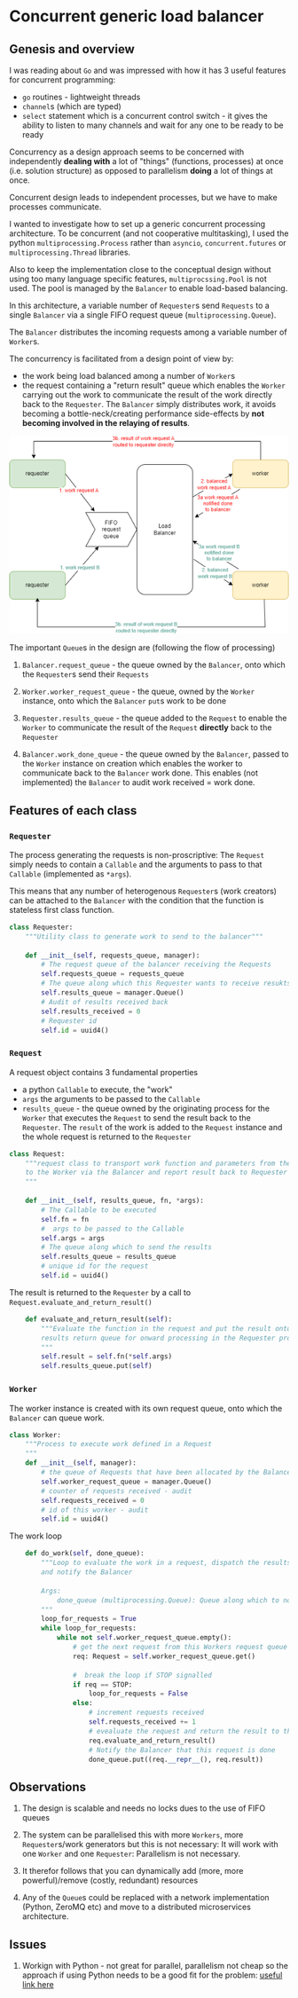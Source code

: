 # Concurrent generic load balancer

## Genesis and overview

I was reading about `Go` and was impressed with how it has 3 useful features for concurrent programming:

- `go` routines - lightweight threads
- `channel`s (which are typed)
- `select` statement which is a concurrent control switch - it gives the ability to listen to many channels and wait for any one to be ready to be ready

Concurrency as a design approach seems to be concerned with independently **dealing with** a lot of "things" (functions, processes) at once (i.e. solution structure) as opposed to parallelism **doing** a lot of things at once.

Concurrent design leads to independent processes, but we have to make processes communicate.

I wanted to investigate how to set up a generic concurrent processing architecture. To be concurrent (and not cooperative multitasking), I used the python `multiprocessing.Process` rather than `asyncio`, `concurrent.futures` or `multiprocessing.Thread` libraries.

Also to keep the implementation close to the conceptual design without using too many language specific features, `multiprocssing.Pool` is not used. The pool is managed by the `Balancer` to enable load-based balancing.

In this architecture, a variable number of `Requester`s send `Requests` to a single `Balancer` via a single FIFO request queue (`multiprocessing.Queue`).

The `Balancer` distributes the incoming requests among a variable number of `Worker`s.

The concurrency is facilitated from a design point of view by:

- the work being load balanced among a number of `Worker`s
- the request containing a "return result" queue which enables the `Worker` carrying out the work to communicate the result of the work directly back to the `Requester`. The `Balancer` simply distributes work, it avoids becoming a bottle-neck/creating performance side-effects by **not becoming involved in the relaying of results**.

![archotecture](py_load_balancer.png)

The important `Queue`s in the design are (following the flow of processing)

1. `Balancer.request_queue` - the queue owned by the `Balancer`, onto which the `Requester`s send their `Requests`

2. `Worker.worker_request_queue` - the queue, owned by the `Worker` instance, onto which the `Balancer` `put`s work to be done

3. `Requester.results_queue` - the queue added to the `Request` to enable the `Worker` to communicate the result of the `Request` **directly** back to the `Requester`
4. `Balancer.work_done_queue` - the queue owned by the `Balancer`, passed to the `Worker` instance on creation which enables the worker to communicate back to the `Balancer` work done. This enables (not implemented) the `Balancer` to audit work received = work done.

## Features of each class

### `Requester`

The process generating the requests is non-proscriptive: The `Request` simply needs to contain a `Callable` and the arguments to pass to that `Callable` (implemented as `*args`).

This means that any number of heterogenous `Requester`s (work creators) can be attached to the `Balancer` with the condition that the function is stateless first class function.

```python
class Requester:
    """Utility class to generate work to send to the balancer"""

    def __init__(self, requests_queue, manager):
        # The request queue of the balancer receiving the Requests
        self.requests_queue = requests_queue
        # The queue along which this Requester wants to receive resukts of work direct from the Worker
        self.results_queue = manager.Queue()
        # Audit of results received back
        self.results_received = 0
        # Requester id
        self.id = uuid4()

```

### `Request`

A request object contains 3 fundamental properties

- a python `Callable` to execute, the "work"
- `args` the arguments to be passed to the `Callable`
- `results_queue` - the queue owned by the originating process for the `Worker` that executes the `Request` to send the result back to the `Requester`. The `result` of the work is added to the `Request` instance and the whole request is returned to the `Requester`

```python
class Request:
    """request class to transport work function and parameters from the requester
    to the Worker via the Balancer and report result back to Requester
    """

    def __init__(self, results_queue, fn, *args):
        # The Callable to be executed
        self.fn = fn
        #  args to be passed to the Callable
        self.args = args
        # The queue along which to send the results
        self.results_queue = results_queue
        # unique id for the request
        self.id = uuid4()
```

The result is returned to the `Requester` by a call to `Request.evaluate_and_return_result()`

```python
    def evaluate_and_return_result(self):
        """Evaluate the function in the request and put the result onto the requesters
        results return queue for onward processing in the Requester process
        """
        self.result = self.fn(*self.args)
        self.results_queue.put(self)
```

### `Worker`

The worker instance is created with its own request queue, onto which the `Balancer` can queue work.

```python
class Worker:
    """Process to execute work defined in a Request
    """
    def __init__(self, manager):
        # the queue of Requests that have been allocated by the Balancer to this Worker
        self.worker_request_queue = manager.Queue()
        # counter of requests received - audit
        self.requests_received = 0
        # id of this worker - audit
        self.id = uuid4()
```

The work loop

```python
    def do_work(self, done_queue):
        """Loop to evaluate the work in a request, dispatch the results to the Requester
        and notify the Balancer

        Args:
            done_queue (multiprocessing.Queue): Queue along which to notify the Balancer that a request is done
        """
        loop_for_requests = True
        while loop_for_requests:
            while not self.worker_request_queue.empty():
                # get the next request from this Workers request queue
                req: Request = self.worker_request_queue.get()

                #  break the loop if STOP signalled
                if req == STOP:
                    loop_for_requests = False
                else:
                    # increment requests received
                    self.requests_received += 1
                    # evealuate the request and return the result to the Requester process
                    req.evaluate_and_return_result()
                    # Notify the Balancer that this request is done
                    done_queue.put((req.__repr__(), req.result))
```

## Observations

1. The design is scalable and needs no locks dues to the use of FIFO queues

2. The system can be parallelised this with more `Workers`, more `Requester`s/work generators but this is not necessary: It will work with one `Worker` and one `Requester`: Parallelism is not necessary.

3. It therefor follows that you can dynamically add (more, more powerful)/remove (costly, redundant) resources

4. Any of the `Queue`s could be replaced with a network implementation (Python, ZeroMQ etc) and move to a distributed microservices architecture.

## Issues

1. Workign with Python - not great for parallel, parallelism not cheap so the approach if using Python needs to be a good fit for the problem: [useful link here](https://stackoverflow.com/a/52076791/10016858)
